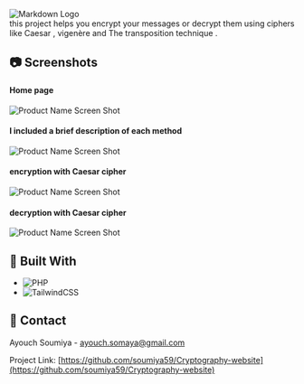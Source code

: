 ![Markdown Logo](./img/banner.png)
<br>
this project helps you encrypt your messages or decrypt them using ciphers like Caesar , vigenère and The transposition technique .
<br>

## 📷 Screenshots

#### Home page 

![Product Name Screen Shot](./img/screens/homepage.png)

#### I included a brief description of each method

![Product Name Screen Shot](./img/screens/methods.png)

#### encryption with Caesar cipher 

![Product Name Screen Shot](./img/screens/encrCesar.png)

#### decryption with Caesar cipher 

![Product Name Screen Shot](./img/screens/decCesar.png)

## 🔧 Built With

* ![PHP](https://img.shields.io/badge/php-%23777BB4.svg?style=for-the-badge&logo=php&logoColor=white)
* ![TailwindCSS](https://img.shields.io/badge/tailwindcss-%2338B2AC.svg?style=for-the-badge&logo=tailwind-css&logoColor=white)

## 🤝 Contact

Ayouch Soumiya - ayouch.somaya@gmail.com

Project Link: [https://github.com/soumiya59/Cryptography-website](https://github.com/soumiya59/Cryptography-website)
